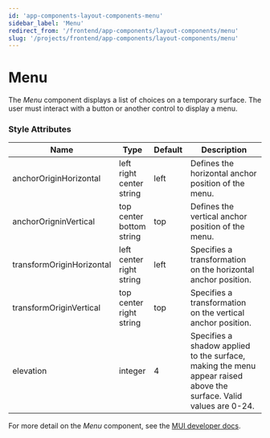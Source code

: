 ```yaml
---
id: 'app-components-layout-components-menu'
sidebar_label: 'Menu'
redirect_from: '/frontend/app-components/layout-components/menu'
slug: '/projects/frontend/app-components/layout-components/menu'
---
```


# Menu

The _Menu_ component displays a list of choices on a temporary surface. The user must interact with a button or another control to display a menu.

### Style Attributes

<table>
<thead>
<tr><th>Name</th><th>Type</th><th>Default</th><th>Description</th></tr>
</thead>
<tbody>
<tr><td>anchorOriginHorizontal</td><td>left<br/>right<br/>center<br/>string</td><td>left</td><td>Defines the horizontal anchor position of the menu.</td></tr>
<tr><td>anchorOrigninVertical</td><td>top<br/>center<br/>bottom<br/>string</td><td>top</td><td>Defines the vertical anchor position of the menu.</td></tr>
<tr><td>transformOriginHorizontal</td><td>left<br/>center<br/>right<br/>string</td><td>left</td><td>Specifies a transformation on the horizontal anchor position.</td></tr>
<tr><td>transformOriginVertical</td><td>top<br/>center<br/>right<br/>string</td><td>top</td><td>Specifies a transformation on the vertical anchor position.</td></tr>
<tr><td>elevation</td><td>integer</td><td>4</td><td>Specifies a shadow applied to the surface, making the menu appear raised above the surface. Valid values are 0-24.</td></tr>
</tbody>
</table>

For more detail on the _Menu_ component, see the [MUI developer docs](https://mui.com/material-ui/api/menu/).
